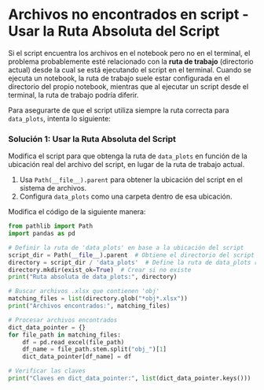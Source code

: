 # Archivos no encontrados en script - Usar la Ruta Absoluta del Script

Si el script encuentra los archivos en el notebook pero no en el terminal, el problema probablemente esté relacionado con la **ruta de trabajo** (directorio actual) desde la cual se está ejecutando el script en el terminal. Cuando se ejecuta un notebook, la ruta de trabajo suele estar configurada en el directorio del propio notebook, mientras que al ejecutar un script desde el terminal, la ruta de trabajo podría diferir.

Para asegurarte de que el script utiliza siempre la ruta correcta para `data_plots`, intenta lo siguiente:

### Solución 1: Usar la Ruta Absoluta del Script
Modifica el script para que obtenga la ruta de `data_plots` en función de la ubicación real del archivo del script, en lugar de la ruta de trabajo actual.

1. Usa `Path(__file__).parent` para obtener la ubicación del script en el sistema de archivos.
2. Configura `data_plots` como una carpeta dentro de esa ubicación.

Modifica el código de la siguiente manera:

```python
from pathlib import Path
import pandas as pd

# Definir la ruta de 'data_plots' en base a la ubicación del script
script_dir = Path(__file__).parent  # Obtiene el directorio del script
directory = script_dir / 'data_plots'  # Define la ruta de data_plots relativa al script
directory.mkdir(exist_ok=True)  # Crear si no existe
print("Ruta absoluta de data_plots:", directory)

# Buscar archivos .xlsx que contienen 'obj'
matching_files = list(directory.glob("*obj*.xlsx"))
print("Archivos encontrados:", matching_files)

# Procesar archivos encontrados
dict_data_pointer = {}
for file_path in matching_files:
    df = pd.read_excel(file_path)
    df_name = file_path.stem.split("obj_")[1]
    dict_data_pointer[df_name] = df

# Verificar las claves
print("Claves en dict_data_pointer:", list(dict_data_pointer.keys()))

